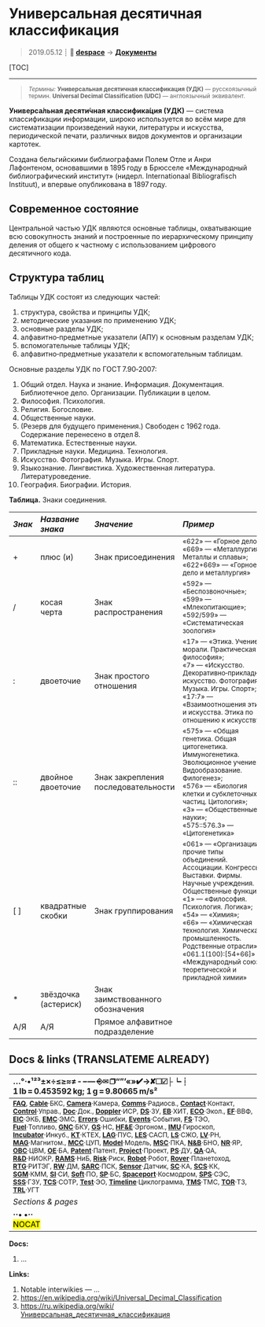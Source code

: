 # Универсальная десятичная классификация
> 2019.05.12 ┊ **🚀 [despace](index.md)** → **[Документы](doc.md)**

[TOC]

---

> <small>*Термины:* **Универсальная десятичная классификация (УДК)** — русскоязычный термин. **Universal Decimal Classification (UDC)** — англоязычный эквивалент.</small>

**Универса́льная десяти́чная классифика́ция (УДК)** — система классификации информации, широко используется во всём мире для систематизации произведений науки, литературы и искусства, периодической печати, различных видов документов и организации картотек.

Создана бельгийскими библиографами Полем Отле и Анри Лафонтеном, основавшими в 1895 году в Брюсселе «Международный библиографический институт» (нидерл. Internationaal Bibliografisch Instituut), и впервые опубликована в 1897 году.



## Современное состояние
Центральной частью УДК являются основные таблицы, охватывающие всю совокупность знаний и построенные по иерархическому принципу деления от общего к частному с использованием цифрового десятичного кода.



## Структура таблиц
Таблицы УДК состоят из следующих частей:

   1. структура, свойства и принципы УДК;
   1. методические указания по применению УДК;
   1. основные разделы УДК;
   1. алфавитно‑предметные указатели (АПУ) к основным разделам УДК;
   1. вспомогательные таблицы УДК;
   1. алфавитно‑предметные указатели к вспомогательным таблицам.

Основные разделы УДК по ГОСТ 7.90‑2007:

   1. Общий отдел. Наука и знание. Информация. Документация. Библиотечное дело. Организации. Публикации в целом.
   1. Философия. Психология.
   1. Религия. Богословие.
   1. Общественные науки.
   1. (Резерв для будущего применения.) Свободен с 1962 года. Содержание перенесено в отдел 8.
   1. Математика. Естественные науки.
   1. Прикладные науки. Медицина. Технология.
   1. Искусство. Фотография. Музыка. Игры. Спорт.
   1. Языкознание. Лингвистика. Художественная литература. Литературоведение.
   1. География. Биографии. История.

**Таблица.** Знаки соединения.

|*Знак*|*Название знака*|*Значение*|*Пример*|
|:--|:--|:--|:--|
|+  |плюс (и)  |Знак присоединения  |<sup>«622» — «Горное дело»;<br> «669» — «Металлургия. Металлы и сплавы»;<br> «622+669» — «Горное дело и металлургия»</sup>  |
|/  |косая черта  |Знак распространения  |<sup>«592» — «Беспозвоночные»;<br> «599» — «Млекопитающие»;<br> «592/599» — «Систематическая зоология»</sup>  |
|:  |двоеточие  |Знак простого отношения  |<sup>«17» — «Этика. Учение о морали. Практическая философия»;<br> «7» — «Искусство. Декоративно‑прикладное искусство. Фотография. Музыка. Игры. Спорт»;<br> «17:7» — «Взаимоотношения этики и искусства. Этика по отношению к искусству»</sup>  |
|::  |двойное двоеточие  |Знак закрепления последовательности  |<sup>«575» — «Общая генетика. Общая цитогенетика. Иммуногенетика. Эволюционное учение. Видообразование. Филогенез»;<br> «576» — «Биология клетки и субклеточных частиц. Цитология»;<br> «3» — «Общественные науки»;<br> «575::576.3» — «Цитогенетика»</sup>  |
| \[ \]  |квадратные скобки  |Знак группирования  |<sup>«061» — «Организации и прочие типы объединений. Ассоциации. Конгрессы. Выставки. Фирмы. Научные учреждения. Общественные функции»;<br> «1» — «Философия. Психология. Логика»;<br> «54» — «Химия»;<br> «66» — «Химическая технология. Химическая промышленность. Родственные отрасли»;<br> «061.1(100):\[54+66\]» — «Международный союз теоретической и прикладной химии»</sup>  |
| \*  |звёздочка (астериск)  |Знак заимствованного обозначения  |  |
|А/Я  |А/Я  |Прямое алфавитное подразделение  |  |



<p style="page-break-after:always"> </p>

## Docs & links (TRANSLATEME ALREADY)
|…°·•¹²³±×÷≤≥≈≠ ‑ −— ⎆✉ ❐“”’«»✔→✘☐☑├┕┆ 1 lb = 0.453592 kg; 1 g = 9.80665 m/s²|
|:--|
|<small>**[FAQ](faq.md)**, **[Cable](cable.md)**·БКС, **[Camera](camera.md)**·Камера, **[Comms](comms.md)**·Радиосв., **[Contact](contact.md)**·Контакт, **[Control](control.md)**·Управ., **[Doc](doc.md)**·Док., **[Doppler](doppler.md)**·ИСР, **[DS](ds.md)**·ЗУ, **[EB](eb.md)**·ХИТ, **[ECO](ecology.md)**·Экол., **[EF](ef.md)**·ВВФ, **[ElC](elc.md)**·ЭКБ, **[EMC](emc.md)**·ЭМС, **[Errors](error.md)**·Ошибки, **[Events](event.md)**·События, **[FS](fs.md)**·ТЭО, **[Fuel](fuel.md)**·Топливо, **[GNC](gnc.md)**·БКУ, **[GS](scs.md)**·НС, **[HF&E](hfe.md)**·Эргоном., **[IMU](imu.md)**·Гироскоп, **[Incubator](incubator.md)**·Инкуб., **[KT](kt.md)**·КТЕХ, **[LAG](lag.md)**·ПУC, **[LES](les.md)**·САСП, **[LS](ls.md)**·СЖО, **[LV](lv.md)**·РН, **[MAG](mag.md)**·Магнитом., **[MCC](mcc.md)**·ЦУП, **[Model](model.md)**·Модель, **[MSC](sc.md)**·ПКА, **[N&B](nnb.md)**·БНО, **[NR](nr.md)**·ЯР, **[OBC](obc.md)**·ЦВМ, **[OE](oe.md)**·БА, **[Patent](патент.md)**·Патент, **[Project](project.md)**·Проект, **[PS](ps.md)**·ДУ, **[QA](quality.md)**·QA, **[R&D](rnd.md)**·НИОКР, **[RAMS](rams.md)**·НиБ, **[Risk](risk.md)**·Риск, **[Robot](robotics.md)**·Робот, **[Rover](rover.md)**·Планетоход, **[RTG](rtg.md)**·РИТЭГ, **[RW](rw.md)**·ДМ, **[SARC](sarc.md)**·ПСК, **[Sensor](sensor.md)**·Датчик, **[SC](sc.md)**·КА, **[SCS](scs.md)**·КК, **[SGM](sgm.md)**·КММ, **[SI](si.md)**·СИ, **[Soft](soft.md)**·ПО, **[SP](sp.md)**·БС, **[Spaceport](spaceport.md)**·Космодром, **[SPS](sps.md)**·СЭС, **[SSS](sss.md)**·ГЗУ, **[TCS](tcs.md)**·СОТР, **[Test](test.md)**·ЭО, **[Timeline](timeline.md)**·Циклограмма, **[TMS](tms.md)**·ТМС, **[TOR](tor.md)**·ТЗ, **[TRL](trl.md)**·УГТ</small>|
|*Sections & pages*|
|**··• [](.md) •··**<br> <mark>NOCAT</mark> |

**Docs:**

   1. …

**Links:**

   1. Notable interwikies — …
   1. <https://en.wikipedia.org/wiki/Universal_Decimal_Classification>
   1. <https://ru.wikipedia.org/wiki/Универсальная_десятичная_классификация>
